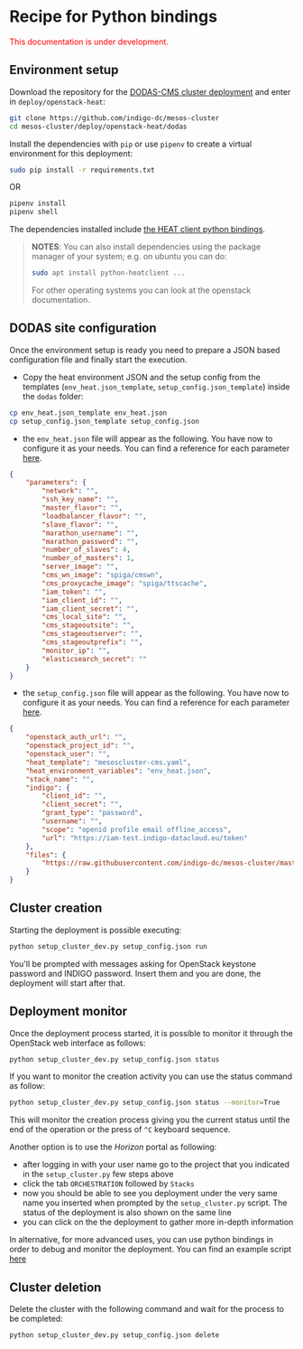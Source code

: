 # Recipe for Python bindings 

<span style="color:red"> This documentation is under development. </span>

## Environment setup 

Download the repository for the [DODAS-CMS cluster deployment](https://github.com/indigo-dc/mesos-cluster/tree/master/deploy/openstack-heat/dodas) and enter in `deploy/openstack-heat`:

```bash
git clone https://github.com/indigo-dc/mesos-cluster
cd mesos-cluster/deploy/openstack-heat/dodas
```

Install the dependencies with `pip` or use `pipenv` to create a virtual environment for this deployment:

```bash
sudo pip install -r requirements.txt
```

OR

```bash
pipenv install
pipenv shell
```

The dependencies installed include [the HEAT client python bindings](https://docs.openstack.org/python-heatclient/latest/index.html). 

> **NOTES**: You can also install dependencies using the package manager of your system; e.g. on ubuntu you can do: 
> ```bash
> sudo apt install python-heatclient ...
> ```
> For other operating systems you can look at the openstack documentation.


## DODAS site configuration 

Once the environment setup is ready you need to prepare a JSON based configuration file and finally start the execution. 

* Copy the heat environment JSON and the setup config from the templates (`env_heat.json_template`, `setup_config.json_template`) inside the `dodas` folder:

```bash
cp env_heat.json_template env_heat.json
cp setup_config.json_template setup_config.json
```

* the `env_heat.json` file will appear as the following. You have now to configure it as your needs. You can find a reference for each parameter [here](config-ref-HEAT.md).

```JSON
{
    "parameters": {
        "network": "",
        "ssh_key_name": "",
        "master_flavor": "",
        "loadbalancer_flavor": "",
        "slave_flavor": "",
        "marathon_username": "",
        "marathon_password": "",
        "number_of_slaves": 4,
        "number_of_masters": 1,
        "server_image": "",
        "cms_wn_image": "spiga/cmswn",
        "cms_proxycache_image": "spiga/ttscache",
        "iam_token": "",
        "iam_client_id": "",
        "iam_client_secret": "",
        "cms_local_site": "",
        "cms_stageoutsite": "",
        "cms_stageoutserver": "",
        "cms_stageoutprefix": "",
        "monitor_ip": "",
        "elasticsearch_secret": ""
    }
}
```

* the `setup_config.json` file will appear as the following. You have now to configure it as your needs. You can find a reference for each parameter [here](config-ref-python-script.md).

```JSON
{
    "openstack_auth_url": "",
    "openstack_project_id": "",
    "openstack_user": "",
    "heat_template": "mesoscluster-cms.yaml",
    "heat_environment_variables": "env_heat.json",
    "stack_name": "",
    "indigo": {
        "client_id": "",
        "client_secret": "",
        "grant_type": "password",
        "username": "",
        "scope": "openid profile email offline_access",
        "url": "https://iam-test.indigo-datacloud.eu/token"
    },
    "files": {
        "https://raw.githubusercontent.com/indigo-dc/mesos-cluster/master/deploy/openstack-heat/setup.sh": "../setup.sh"
    }
}
```

## Cluster creation

Starting the deployment is possible executing:

```bash
python setup_cluster_dev.py setup_config.json run
```

You'll be prompted with messages asking for OpenStack keystone password and INDIGO password. Insert them and you are done, the deployment will start after that.

## Deployment monitor

Once the deployment process started, it is possible to monitor it through the OpenStack web interface as follows:

```bash
python setup_cluster_dev.py setup_config.json status
```

If you want to monitor the creation activity you can use the status command as follow:

```bash
python setup_cluster_dev.py setup_config.json status --monitor=True
```

This will monitor the creation process giving you the current status until the end of the operation or the press of `^C` keyboard sequence.

Another option is to use the *Horizon* portal as following:

* after logging in with your user name go to the project that you indicated in the `setup_cluster.py` few steps above
* click the tab `ORCHESTRATION` followed by `Stacks`
* now you should be able to see you deployment under the very same name you inserted when prompted by the `setup_cluster.py` script. The status of the deployment is also shown on the same line
* you can click on the the deployment to gather more in-depth information

In alternative, for more advanced uses, you can use python bindings in order to debug and monitor the deployment. You can find an example script [here](https://gist.githubusercontent.com/dciangot/054f0d93598a670399c0b5bd36f4fd6d/raw/a86bad8cfe2905b5ee053635ae6add37b2e73381/deployment_status.py)

## Cluster deletion

Delete the cluster with the following command and wait for the process to be completed:

```bash
python setup_cluster_dev.py setup_config.json delete
```

